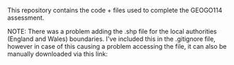 This repository contains the code + files used to complete the GEOGO114 assessment. 

NOTE:
There was a problem adding the .shp file for the local authorities (England and Wales) boundaries. I've included this in the .gitignore file, however in case of this causing a problem accessing the file, it can also be manually downloaded via this link:
